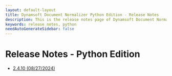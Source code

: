 ```yaml
---
layout: default-layout
title: Dynamsoft Document Normalizer Python Edition - Release Notes
description: This is the release notes page of Dynamsoft Document Normalizer SDK Python Edition.
keywords: release notes, python
needAutoGenerateSidebar: false
---
```


# Release Notes - Python Edition

- [2.4.10 (08/27/2024)](python-2.md#2410-08272024)
